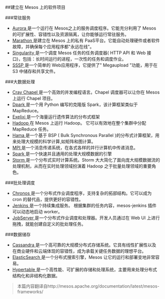 ##建立在 Mesos 上的软件项目

###常驻服务
- [Aurora ](http://aurora.apache.org/)是一个运行在 Mesos之上的服务调度程序。它能充分利用了 Mesos 的可扩展性、容错性以及资源隔离，让你能够运行常驻服务。
- [Marathon ](https://github.com/mesosphere/marathon)是建立在 Mesos 上的私有 PaaS平台。它能自动处理硬件或者软件故障，并确保每个应用程序都"永远在线"。
- [Singularity ](https://github.com/HubSpot/Singularity)是一个调度 Mesos 任务的任务调度器( HTTP API 和 Web 接口)，包括：长时间运行的进程，一次性的任务和调度作业。
- [SSSP ](https://github.com/mesosphere/sssp)是一个简单的 Web应用程序，它提供了" Megaupload "功能，用于在 S3 中储存和共享文件。

###大数据处理
- [Cray Chapel ](https://github.com/nqn/mesos-chapel)是一个高效的并发编程语言。Chapel 调度器可以让你在 Mesos 上运行 Chapel 项目。
- [Dpark ](https://github.com/douban/dpark)是一个用 Python 编写的克隆版 Spark，该计算框架类似于 MapReduce。
- [Exelixi ](https://github.com/mesosphere/exelixi)是一个海量运行遗传算法的分布式框架
- [Hadoop ](https://github.com/mesos/hadoop)在 Mesos 上运行 Hadoop。 它可以有效地在整个集群中分配 MapReduce 任务。
- [Hama ](http://wiki.apache.org/hama/GettingStartedMesos)是一个基于 BSP ( Bulk Synchronous Parallel )的分布式计算框架，用来处理大规模的科学计算,如矩阵和图计算。
- [MPI ](https://github.com/mesosphere/mesos-hydra)是一个消息传递系统，在各式各样的并行计算机中传递消息。
- [Spark ](http://spark.apache.org/)是一个快速并且通用的处理大规模数据的引擎
- [Storm ](https://github.com/mesosphere/storm-mesos)是一个分布式实时计算系统。Storm 大大简化了面向庞大规模数据流的处理机制，从而在实时处理领域扮演着 Hadoop 之于批量处理领域的重要角色。

###批处理调度
- [Chronos ](https://github.com/mesos/chronos)是一个分布式作业调度程序，支持复杂的拓部结构。它可以成为 cron 的替代品，提供更好的容错性。
- [Jenkins ](https://github.com/jenkinsci/mesos-plugin)是一个持续集成服务。 根据集群的任务内容，mesos-jenkins 插件可以动态地启动 worker。
- [JobServer ](http://www.grandlogic.com/content/html_docs/products.shtml#jobserverprod)是一个分布式作业调度和处理器。开发人员通过在 Web UI 上进行拖拽，就能创建自定义的批处理任务。

###数据储存
- [Cassandra ](https://github.com/mesosphere/cassandra-mesos)是一个高可靠的大规模分布式存储系统。它具有线性扩展性以及在商业硬件和云端体现的容错性，成为承载关键任务数据的理想平台。
- [ElasticSearch ](https://github.com/mesosphere/elasticsearch-mesos)是一个分布式搜索引擎，Mesos 让它的运行和部署变地非常容易。
- [Hypertable ](https://code.google.com/p/hypertable/wiki/Mesos)是一个高性能、可扩展的存储和处理系统，主要用来处理分布式结构化和非结构化数据。

>本篇内容翻译自http://mesos.apache.org/documentation/latest/mesos-frameworks/
